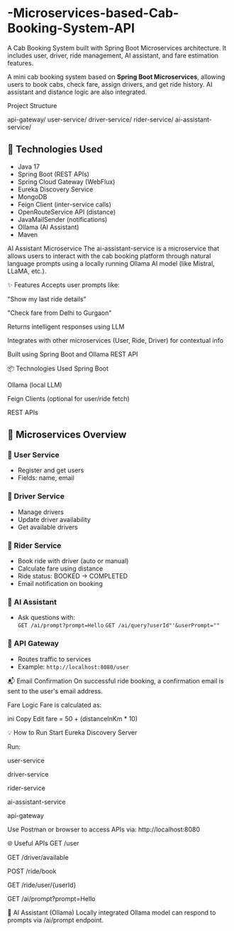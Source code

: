 # -Microservices-based-Cab-Booking-System-API
A Cab Booking System built with Spring Boot Microservices architecture.   It includes user, driver, ride management, AI assistant, and fare estimation features.

A mini cab booking system based on **Spring Boot Microservices**, allowing users to book cabs, check fare, assign drivers, and get ride history. AI assistant and distance logic are also integrated.

Project Structure

api-gateway/
user-service/
driver-service/
rider-service/
ai-assistant-service/

## 🚀 Technologies Used

- Java 17
- Spring Boot (REST APIs)
- Spring Cloud Gateway (WebFlux)
- Eureka Discovery Service
- MongoDB
- Feign Client (inter-service calls)
- OpenRouteService API (distance)
- JavaMailSender (notifications)
- Ollama (AI Assistant)
- Maven

 AI Assistant Microservice
The ai-assistant-service is a microservice that allows users to interact with the cab booking platform through natural language prompts using a locally running Ollama AI model (like Mistral, LLaMA, etc.).

✨ Features
Accepts user prompts like:

"Show my last ride details"

"Check fare from Delhi to Gurgaon"

Returns intelligent responses using LLM

Integrates with other microservices (User, Ride, Driver) for contextual info

Built using Spring Boot and Ollama REST API

📦 Technologies Used
Spring Boot

Ollama (local LLM)

Feign Clients (optional for user/ride fetch)

REST APIs

## 📂 Microservices Overview

### 🔹 User Service
- Register and get users
- Fields: name, email

### 🔹 Driver Service
- Manage drivers
- Update driver availability
- Get available drivers

### 🔹 Rider Service
- Book ride with driver (auto or manual)
- Calculate fare using distance
- Ride status: BOOKED → COMPLETED
- Email notification on booking

### 🔹 AI Assistant
- Ask questions with:  
  `GET /ai/prompt?prompt=Hello`
  `GET /ai/query?userId"'&userPrompt=""`

### 🔹 API Gateway
- Routes traffic to services
- Example: `http://localhost:8080/user`

📬 Email Confirmation
On successful ride booking, a confirmation email is sent to the user's email address.

 Fare Logic
Fare is calculated as:

ini
Copy
Edit
fare = 50 + (distanceInKm * 10)

💡 How to Run
Start Eureka Discovery Server

Run:

user-service

driver-service

rider-service

ai-assistant-service

api-gateway

Use Postman or browser to access APIs via:
http://localhost:8080

🌐 Useful APIs
GET /user

GET /driver/available

POST /ride/book

GET /ride/user/{userId}

GET /ai/prompt?prompt=Hello

🧠 AI Assistant (Ollama)
Locally integrated Ollama model can respond to prompts via /ai/prompt endpoint.
